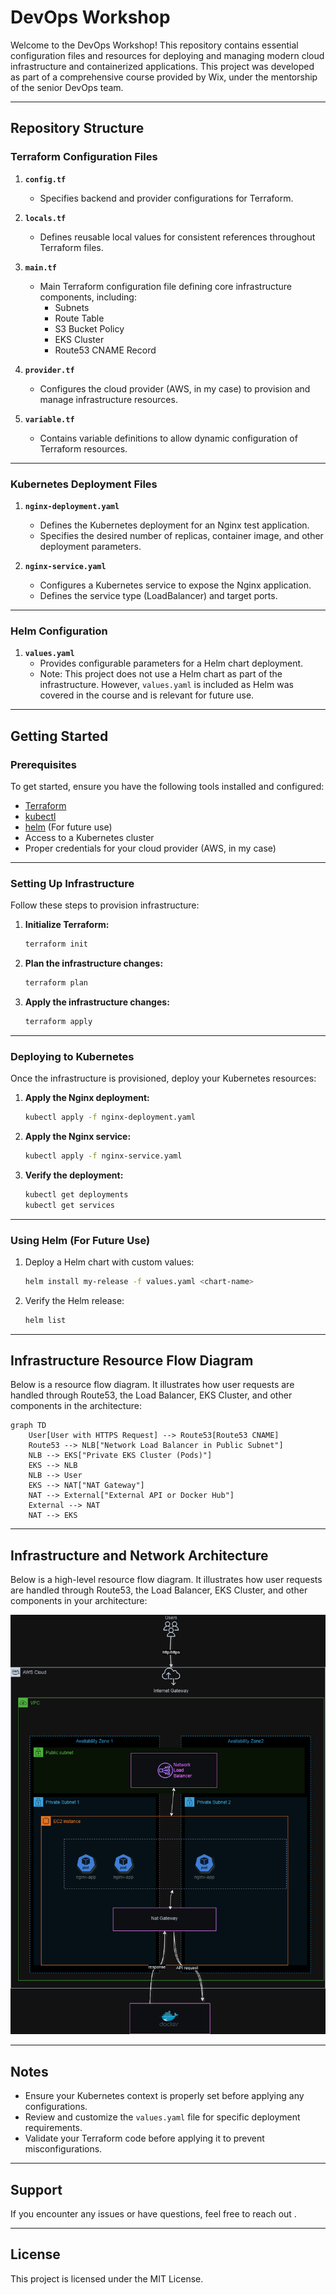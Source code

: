 # DevOps Workshop

Welcome to the DevOps Workshop! This repository contains essential configuration files and resources for deploying and managing modern cloud infrastructure and containerized applications. This project was developed as part of a comprehensive course provided by Wix, under the mentorship of the senior DevOps team.

---

## Repository Structure

### Terraform Configuration Files

1. **`config.tf`**

   - Specifies backend and provider configurations for Terraform.

2. **`locals.tf`**

   - Defines reusable local values for consistent references throughout Terraform files.

3. **`main.tf`**

   - Main Terraform configuration file defining core infrastructure components, including:
     - Subnets
     - Route Table
     - S3 Bucket Policy
     - EKS Cluster
     - Route53 CNAME Record

4. **`provider.tf`**

   - Configures the cloud provider (AWS, in my case) to provision and manage infrastructure resources.



5. **`variable.tf`**

   - Contains variable definitions to allow dynamic configuration of Terraform resources.

---

### Kubernetes Deployment Files

1. **`nginx-deployment.yaml`**

   - Defines the Kubernetes deployment for an Nginx test application.
   - Specifies the desired number of replicas, container image, and other deployment parameters.

2. **`nginx-service.yaml`**

   - Configures a Kubernetes service to expose the Nginx application.
   - Defines the service type (LoadBalancer) and target ports.

---

### Helm Configuration

1. **`values.yaml`**
   - Provides configurable parameters for a Helm chart deployment.
   - Note: This project does not use a Helm chart as part of the infrastructure. However, `values.yaml` is included as Helm was covered in the course and is relevant for future use.

---

## Getting Started

### Prerequisites

To get started, ensure you have the following tools installed and configured:

- [Terraform](https://www.terraform.io/downloads.html)
- [kubectl](https://kubernetes.io/docs/tasks/tools/)
- [helm](https://helm.sh/docs/intro/install/) (For future use)
- Access to a Kubernetes cluster
- Proper credentials for your cloud provider (AWS, in my case)

---

### Setting Up Infrastructure

Follow these steps to provision infrastructure:

1. **Initialize Terraform:**

   ```bash
   terraform init
   ```

2. **Plan the infrastructure changes:**

   ```bash
   terraform plan
   ```

3. **Apply the infrastructure changes:**

   ```bash
   terraform apply
   ```

---

### Deploying to Kubernetes

Once the infrastructure is provisioned, deploy your Kubernetes resources:

1. **Apply the Nginx deployment:**

   ```bash
   kubectl apply -f nginx-deployment.yaml
   ```

2. **Apply the Nginx service:**

   ```bash
   kubectl apply -f nginx-service.yaml
   ```

3. **Verify the deployment:**

   ```bash
   kubectl get deployments
   kubectl get services
   ```

---

### Using Helm (For Future Use)

1. Deploy a Helm chart with custom values:

   ```bash
   helm install my-release -f values.yaml <chart-name>
   ```

2. Verify the Helm release:

   ```bash
   helm list
   ```

---

## Infrastructure Resource Flow Diagram

Below is a resource flow diagram. It illustrates how user requests are handled through Route53, the Load Balancer, EKS Cluster, and other components in the architecture:

```mermaid
graph TD
    User[User with HTTPS Request] --> Route53[Route53 CNAME]
    Route53 --> NLB["Network Load Balancer in Public Subnet"]
    NLB --> EKS["Private EKS Cluster (Pods)"]
    EKS --> NLB
    NLB --> User
    EKS --> NAT["NAT Gateway"]
    NAT --> External["External API or Docker Hub"]
    External --> NAT
    NAT --> EKS
```

---


## Infrastructure and Network Architecture


Below is a high-level resource flow diagram. It illustrates how user requests are handled through Route53, the Load Balancer, EKS Cluster, and other components in your architecture:

![Resource Flow Diagram](mocks/flow.drawio.png)


---

## Notes

- Ensure your Kubernetes context is properly set before applying any configurations.
- Review and customize the `values.yaml` file for specific deployment requirements.
- Validate your Terraform code before applying it to prevent misconfigurations.

---

## Support

If you encounter any issues or have questions, feel free to reach out .

---

## License

This project is licensed under the MIT License.